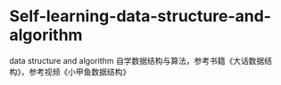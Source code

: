 # Self-learning-data-structure-and-algorithm
data structure and algorithm
自学数据结构与算法，参考书籍《大话数据结构》，参考视频《小甲鱼数据结构》
